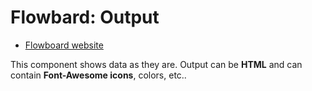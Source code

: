 # Flowbard: Output

- [Flowboard website](https://www.totaljs.com/flowboard/)

This component shows data as they are. Output can be __HTML__ and can contain __Font-Awesome icons__, colors, etc..